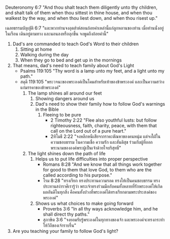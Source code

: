 Deuteronomy 6:7 "And thou shalt teach them diligently unto thy children, and shalt talk of them when thou sittest in thine house, and when thou walkest by the way, and when thou liest down, and when thou risest up."

เฉลยธรรมบัญญัติ 6:7 "และพวกท่านจงอุตส่าห์สอนถ้อยคำเหล่านี้แก่ลูกหลานของท่าน เมื่อท่านนั่งอยู่ในเรือน เดินอยู่ตามทาง และนอนลงหรือลุกขึ้น จงพูดถึงถ้อยคำนี้"

1. Dad's are commanded to teach God's Word to their children
    1. Sitting at home
    2. Walking during the day
    3. When they go to bed and get up in the mornings
2. That means, dad's need to teach family about God's Light
    - Psalms 119:105 "Thy word is a lamp unto my feet, and a light unto my path."
    - สดุดี 119:105 "พระวจนะของพระองค์เป็นโคมสำหรับเท้าของข้าพระองค์ และเป็นความสว่างแก่มรรคาของข้าพระองค์"
        1. The lamp shines all around our feet
            1. Showing dangers around us
            2. Dad's need to show their family how to follow God's warnings in the Bible
                1. Fleeing to be pure
                    - 2 Timothy 2:22 "Flee also youthful lusts: but follow righteousness, faith, charity, peace, with them that call on the Lord out of a pure heart."
                    - 2ทิโมธี 2:22 "จงหลีกหนีเสียจากราคะตัณหาของคนหนุ่ม แต่จงใฝ่ในความชอบธรรม ในความเชื่อ ความรัก และสันติสุข ร่วมกับผู้ที่ออกพระนามขององค์พระผู้เป็นเจ้าด้วยใจบริสุทธิ์"
        2. The light shines down the path of life
            1. Helps us to put life difficulties into proper perspective
                - Romans 8:28 "And we know that all things work together for good to them that love God, to them who are the called according to his purpose."
                - โรม 8:28 "ทรงเรียก ทรงประทานความรอด ทรงให้เป็นคนชอบธรรม ทรงประทานสง่าราศีเรารู้ว่า พระเจ้าทรงร่วมมือกับคนทั้งหลายที่รักพระองค์ให้เกิดผลอันดีในทุกสิ่ง คือคนทั้งปวงที่พระองค์ได้ทรงเรียกตามพระประสงค์ของพระองค์"
            2. Shows us what choices to make going forward
                - Proverbs 3:6 "In all thy ways acknowledge him, and he shall direct thy paths."
                - สุภาษิต 3:6 "จงยอมรับรู้พระองค์ในทุกทางของเจ้า และพระองค์จะทรงกระทำให้วิถีของเจ้าราบรื่น"
3. Are you teaching your family to follow God's light?